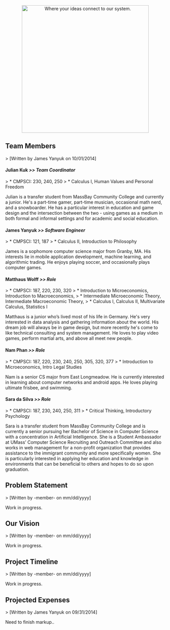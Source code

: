 <center><img src="https://trello-attachments.s3.amazonaws.com/540c6e8258f3b06826ac54ed/54149b93e8d3f86b7acb851f/750x317/dc13b374aa93a55f51bc7444c36f483d/kordio.jpg" width="400px" alt="Where your ideas connect to our system."></center>

<h2>Team Members</h2>
> [Written by James Yanyuk on 10/01/2014]

<h4>Julian Kuk <em>&gt;&gt; Team Coordinator</em></h4>
> * CMPSCI: 230, 240, 250
> * Calculus I, Human Values and Personal Freedom

Julian is a transfer student from MassBay Community College and currently a junior. He's a part-time gamer, part-time musician, occasional math nerd, and a snowboarder. He has a particular interest in education and game design and the intersection between the two - using games as a medium in both formal and informal settings and for academic and social education.

<h4>James Yanyuk <em>&gt;&gt; Software Engineer</em></h4>
> * CMPSCI: 121, 187
> * Calculus II, Introduction to Philosophy

James is a sophomore computer science major from Granby, MA. His interests lie in mobile application development, machine learning, and algorithmic trading. He enjoys playing soccer, and occasionally plays computer games.

<h4>Matthaus Wolff <em>&gt;&gt; Role</em></h4>
> * CMPSCI: 187, 220, 230, 320
> * Introduction to Microeconomics, Introduction to Macroeconomics,
> 	* Intermediate Microeconomic Theory, Intermediate Macroeconomic Theory, 
> 	* Calculus I, Calculus II, Multivariate Calculus, Statistics I

Matthaus is a junior who’s lived most of his life in Germany. He's very interested in data analysis and gathering information about the world. His dream job will always be in game design, but more recently he's come to like technical consulting and system management. He loves to play video games, perform martial arts, and above all meet new people.

<h4>Nam Phan <em>&gt;&gt; Role</em></h4>
> * CMPSCI: 187, 220, 230, 240, 250, 305, 320, 377
> * Introduction to Microeconomics, Intro Legal Studies

Nam is a senior CS major from East Longmeadow. He is currently interested in learning about computer networks and android apps. He loves playing ultimate frisbee, and swimming.

<h4>Sara da Silva <em>&gt;&gt; Role</em></h4>
> * CMPSCI: 187, 230, 240, 250, 311
> * Critical Thinking, Introductory Psychology

Sara is a transfer student from MassBay Community College and is currently a senior pursuing her Bachelor of Science in Computer Science with a concentration in Artificial Intelligence. She is a Student Ambassador at UMass’ Computer Science Recruiting and Outreach Committee and also works in web management for a non-profit organization that provides assistance to the immigrant community and more specifically women. She is particularly interested in applying her education and knowledge in environments that can be beneficial to others and hopes to do so upon graduation.

<h2>Problem Statement</h2>
> [Written by -member- on mm/dd/yyyy]

Work in progress.

<h2>Our Vision</h2>
> [Written by -member- on mm/dd/yyyy]

Work in progress.

<h2>Project Timeline</h2>
> [Written by -member- on mm/dd/yyyy]

Work in progress.

<h2>Projected Expenses</h2>
> [Written by James Yanyuk on 09/31/2014]

Need to finish markup..
